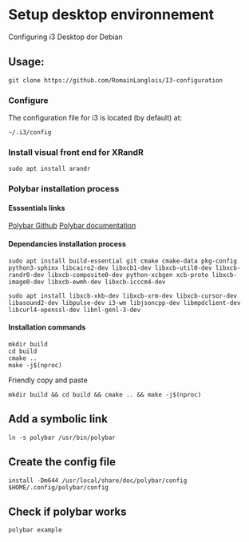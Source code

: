 # Setup desktop environnement

Configuring i3 Desktop dor Debian

## Usage:

```
git clone https://github.com/RomainLanglois/I3-configuration
```

### Configure

The configuration file for i3 is located (by default) at:
```
~/.i3/config
```

### Install visual front end for XRandR 
```
sudo apt install arandr
```

### Polybar installation process
#### Esssentials links
[Polybar Github](https://github.com/polybar/polybar)
[Polybar documentation](https://github.com/polybar/polybar/wiki)

#### Dependancies installation process
```
sudo apt install build-essential git cmake cmake-data pkg-config python3-sphinx libcairo2-dev libxcb1-dev libxcb-util0-dev libxcb-randr0-dev libxcb-composite0-dev python-xcbgen xcb-proto libxcb-image0-dev libxcb-ewmh-dev libxcb-icccm4-dev
```
```
sudo apt install libxcb-xkb-dev libxcb-xrm-dev libxcb-cursor-dev libasound2-dev libpulse-dev i3-wm libjsoncpp-dev libmpdclient-dev libcurl4-openssl-dev libnl-genl-3-dev
```

#### Installation commands
```
mkdir build
cd build
cmake ..
make -j$(nproc)
```
Friendly copy and paste
```
mkdir build && cd build && cmake .. && make -j$(nproc)
```

## Add a symbolic link
```
ln -s polybar /usr/bin/polybar 
```

## Create the config file
```
install -Dm644 /usr/local/share/doc/polybar/config $HOME/.config/polybar/config
```

## Check if polybar works
```
polybar example
```